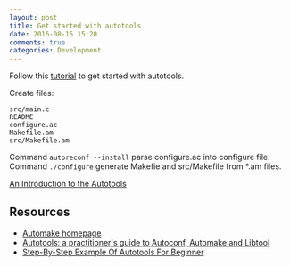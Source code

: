 ```yaml
---
layout: post
title: Get started with autotools
date: 2016-08-15 15:20
comments: true
categories: Development
---
```


Follow this [tutorial](https://www.gnu.org/software/automake/manual/html_node/Hello-World.html#Hello-World) to get started with autotools.

Create files:

    src/main.c
    README
    configure.ac
    Makefile.am
    src/Makefile.am

Command `autoreconf --install` parse configure.ac into configure file.
Command `./configure` generate Makefie and src/Makefile from *.am files.

[An Introduction to the Autotools](https://www.gnu.org/software/automake/manual/html_node/Autotools-Introduction.html#Autotools-Introduction)


## Resources

* [Automake homepage](https://www.gnu.org/software/automake/)
* [Autotools: a practitioner's guide to Autoconf, Automake and Libtool](http://freesoftwaremagazine.com/books/autotools_a_guide_to_autoconf_automake_libtool/)
* [Step-By-Step Example Of Autotools For Beginner](http://www.aireadfun.com/blog/2012/12/03/study-automake/)
